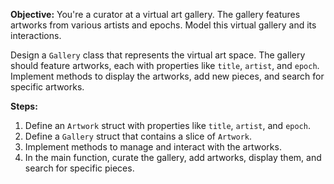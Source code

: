 **Objective:**
You're a curator at a virtual art gallery. The gallery features artworks from various artists and epochs. Model this virtual gallery and its interactions.

Design a `Gallery` class that represents the virtual art space. The gallery should feature artworks, each with properties like `title`, `artist`, and `epoch`. Implement methods to display the artworks, add new pieces, and search for specific artworks.

**Steps:**
1. Define an `Artwork` struct with properties like `title`, `artist`, and `epoch`.
2. Define a `Gallery` struct that contains a slice of `Artwork`.
3. Implement methods to manage and interact with the artworks.
4. In the main function, curate the gallery, add artworks, display them, and search for specific pieces.
